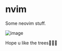 # nvim
Some neovim stuff.

![image](https://user-images.githubusercontent.com/85098415/160480241-aacbd191-bd3f-40e9-8c2f-c701d366b09b.png)


Hope u like the trees🌲🌲🌲
